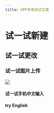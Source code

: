 ```yaml
---
title: HPP专用测试文章
---
```

# 试一试新建
## 试一试更改
### 试一试图片上传
![](https://cdn.jsdelivr.net/gh/2X-ercha/picture-bed@master/1612602820000.png)
#### 试一试手机中文输入
#### try English

